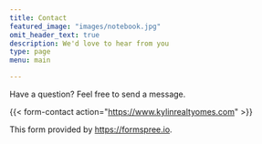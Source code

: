 ```yaml
---
title: Contact
featured_image: "images/notebook.jpg"
omit_header_text: true
description: We'd love to hear from you
type: page
menu: main

---
```



Have a question? Feel free to send a message. 

{{< form-contact action="https://www.kylinrealtyomes.com"  >}}

This form provided by https://formspree.io.